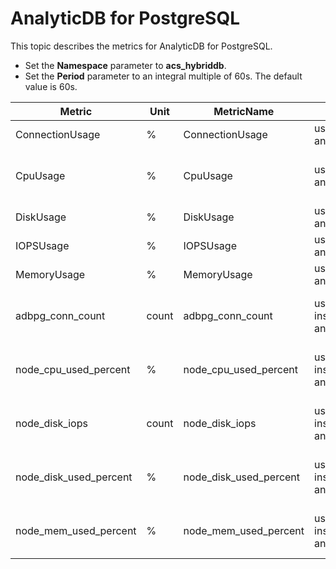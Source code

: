 # AnalyticDB for PostgreSQL

This topic describes the metrics for AnalyticDB for PostgreSQL.

-   Set the **Namespace** parameter to **acs\_hybriddb**.
-   Set the **Period** parameter to an integral multiple of 60s. The default value is 60s.

|Metric|Unit|MetricName|Dimensions|Statistics|
|------|----|----------|----------|----------|
|ConnectionUsage|%|ConnectionUsage|userId, instanceId, and role|Average|
|CpuUsage|%|CpuUsage|userId, instanceId, and role|Average, Maximum, and Minimum|
|DiskUsage|%|DiskUsage|userId, instanceId, and role|Average|
|IOPSUsage|%|IOPSUsage|userId, instanceId, and role|Average|
|MemoryUsage|%|MemoryUsage|userId, instanceId, and role|Average|
|adbpg\_conn\_count|count|adbpg\_conn\_count|userId, instanceId, instance\_component, and hostname|Average, Maximum, and Minimum|
|node\_cpu\_used\_percent|%|node\_cpu\_used\_percent|userId, instanceId, instance\_component, and hostname|Average, Maximum, and Minimum|
|node\_disk\_iops|count|node\_disk\_iops|userId, instanceId, instance\_component, and hostname|Average, Maximum, and Minimum|
|node\_disk\_used\_percent|%|node\_disk\_used\_percent|userId, instanceId, instance\_component, and hostname|Average, Maximum, and Minimum|
|node\_mem\_used\_percent|%|node\_mem\_used\_percent|userId, instanceId, instance\_component, and hostname|Average, Maximum, and Minimum|

